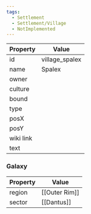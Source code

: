 ```yaml
---
tags:
  - Settlement
  - Settlement/Village
  - NotImplemented
---
```


| Property  | Value          |
| --------- | -------------- |
| id        | village_spalex |
| name      | Spalex         |
| owner     |                |
| culture   |                |
| bound     |                |
| type      |                |
| posX      |                |
| posY      |                |
| wiki link |                |
| text      |                |

### Galaxy
| Property | Value         |
| -------- | ------------- |
| region   | [[Outer Rim]] |
| sector   | [[Dantus]]    |
